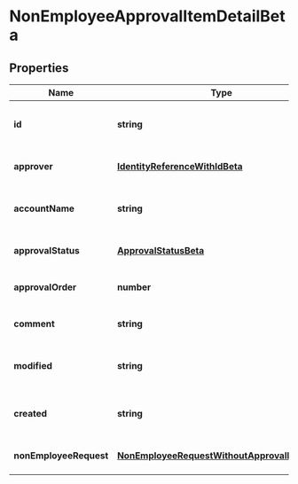 # NonEmployeeApprovalItemDetailBeta

## Properties

Name | Type | Description | Notes
------------ | ------------- | ------------- | -------------
**id** | **string** | Non-Employee approval item id | [optional] [default to undefined]
**approver** | [**IdentityReferenceWithIdBeta**](IdentityReferenceWithIdBeta.md) |  | [optional] [default to undefined]
**accountName** | **string** | Requested identity account name | [optional] [default to undefined]
**approvalStatus** | [**ApprovalStatusBeta**](ApprovalStatusBeta.md) |  | [optional] [default to undefined]
**approvalOrder** | **number** | Approval order | [optional] [default to undefined]
**comment** | **string** | comment of approver | [optional] [default to undefined]
**modified** | **string** | When the request was last modified. | [optional] [default to undefined]
**created** | **string** | When the request was created. | [optional] [default to undefined]
**nonEmployeeRequest** | [**NonEmployeeRequestWithoutApprovalItemBeta**](NonEmployeeRequestWithoutApprovalItemBeta.md) |  | [optional] [default to undefined]

